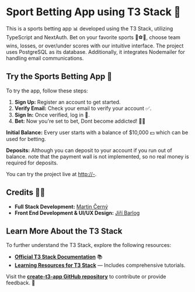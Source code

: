 # Sport Betting App using T3 Stack 📲

This is a sports betting app 📊 developed using the T3 Stack, utilizing TypeScript and NextAuth. Bet on your favorite sports 🏀⚽️🏈, choose team wins, losses, or over/under scores with our intuitive interface.
The project uses PostgreSQL as its database. Additionally, it integrates Nodemailer for handling email communications.

## Try the Sports Betting App 🚀

To try the app, follow these steps:
1. **Sign Up:** Register an account to get started.
2. **Verify Email:** Check your email to verify your account ✅.
3. **Sign In:** Once verified, log in 🔑.
4. **Bet:** Now you're set to bet, Dont become addicted! 🚫💸

**Initial Balance:** Every user starts with a balance of $10,000 💵 which can be used for betting.


**Deposits:** Although you can deposit to your account if you run out of balance. note that the payment wall is not implemented, so no real money is required for deposits.


You can try the project live at [http://-](http://-).

## Credits 🧑‍💻

- **Full Stack Development:** [Martin Černý](https://github.com/Cernousek0)
- **Front End Development & UI/UX Design:** [Jiří Barlog](https://github.com/jirkoseu)


## Learn More About the T3 Stack

To further understand the T3 Stack, explore the following resources:

- **[Official T3 Stack Documentation](https://create.t3.gg/)** 📚
- **[Learning Resources for T3 Stack](https://create.t3.gg/en/faq#what-learning-resources-are-currently-available)** — Includes comprehensive tutorials.

Visit the **[create-t3-app GitHub repository](https://github.com/t3-oss/create-t3-app)** to contribute or provide feedback. 📝

